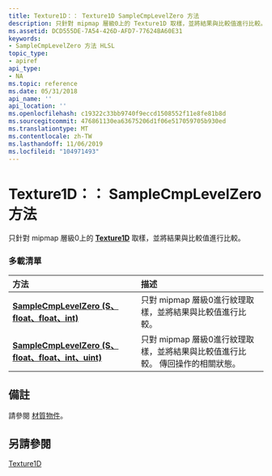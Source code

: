 ```yaml
---
title: Texture1D：： Texture1D SampleCmpLevelZero 方法
description: 只針對 mipmap 層級0上的 Texture1D 取樣，並將結果與比較值進行比較。
ms.assetid: DCD555DE-7A54-426D-AFD7-77624BA60E31
keywords:
- SampleCmpLevelZero 方法 HLSL
topic_type:
- apiref
api_type:
- NA
ms.topic: reference
ms.date: 05/31/2018
api_name: ''
api_location: ''
ms.openlocfilehash: c19322c33bb9740f9eccd1508552f11e8fe81b8d
ms.sourcegitcommit: 476861130ea63675206d1f06e517059705b930ed
ms.translationtype: MT
ms.contentlocale: zh-TW
ms.lasthandoff: 11/06/2019
ms.locfileid: "104971493"
---
```

# <a name="texture1dsamplecmplevelzero-methods"></a>Texture1D：： SampleCmpLevelZero 方法

只針對 mipmap 層級0上的 [**Texture1D**](sm5-object-texture1d.md) 取樣，並將結果與比較值進行比較。

### <a name="overload-list"></a>多載清單



| 方法                                                                                               | 描述                                                                                                                            |
|:-----------------------------------------------------------------------------------------------------|:---------------------------------------------------------------------------------------------------------------------------------------|
| [**SampleCmpLevelZero (S、float、float、int)**](dx-graphics-hlsl-to-samplecmplevelzero.md)              | 只對 mipmap 層級0進行紋理取樣，並將結果與比較值進行比較。<br/>                                     |
| [**SampleCmpLevelZero (S、float、float、int、uint)**](t1d-samplecmplevelzero-s-float-float-int-uint-.md) | 只對 mipmap 層級0進行紋理取樣，並將結果與比較值進行比較。 傳回操作的相關狀態。<br/> |



## <a name="remarks"></a>備註

請參閱 [材質物件](dx-graphics-hlsl-to-type.md)。

## <a name="see-also"></a>另請參閱

<dl> <dt>

[Texture1D](sm5-object-texture1d.md)
</dt> </dl>

 

 






